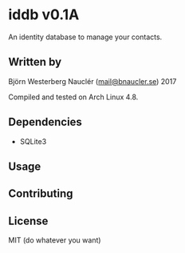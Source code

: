 # iddb v0.1A
An identity database to manage your contacts.

## Written by
Björn Westerberg Nauclér (mail@bnaucler.se) 2017

Compiled and tested on Arch Linux 4.8.

## Dependencies
* SQLite3

## Usage

## Contributing

## License
MIT (do whatever you want)
